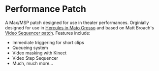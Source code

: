 # Performance Patch 

A Max/MSP patch designed for use in theater performances.  Orginially designed for use in [Hercules in Mato Grosso](http://dixonplace.org/performances/hercules-en-el-mato-grosso/) and based on Matt Broach's [Video Sequencer patch](https://github.com/MattBroach/VideoSequencer).  Features include:

- Immediate triggering for short clips
- Queueing system
- Video masking with Kinect
- Video Step Sequencer
- Much, much more...
